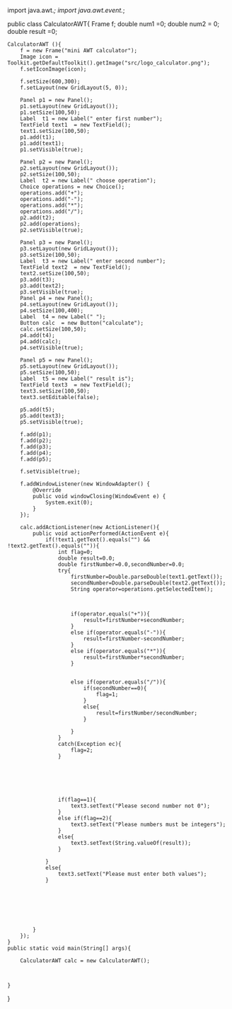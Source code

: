 

import java.awt.*;
import java.awt.event.*;


public class CalculatorAWT{
    Frame f;
    double num1 =0;
    double num2 = 0;
    double result =0;



    CalculatorAWT (){
        f = new Frame("mini AWT calculator");
        Image icon = Toolkit.getDefaultToolkit().getImage("src/logo_calculator.png");
        f.setIconImage(icon);

        f.setSize(600,300);
        f.setLayout(new GridLayout(5, 0));

        Panel p1 = new Panel();
        p1.setLayout(new GridLayout());
        p1.setSize(100,50);
        Label  t1 = new Label(" enter first number");
        TextField text1  = new TextField();
        text1.setSize(100,50);
        p1.add(t1);
        p1.add(text1);
        p1.setVisible(true);

        Panel p2 = new Panel();
        p2.setLayout(new GridLayout());
        p2.setSize(100,50);
        Label  t2 = new Label(" choose operation");
        Choice operations = new Choice();
        operations.add("+");
        operations.add("-");
        operations.add("*");
        operations.add("/");
        p2.add(t2);
        p2.add(operations);
        p2.setVisible(true);

        Panel p3 = new Panel();
        p3.setLayout(new GridLayout());
        p3.setSize(100,50);
        Label  t3 = new Label(" enter second number");
        TextField text2  = new TextField();
        text2.setSize(100,50);
        p3.add(t3);
        p3.add(text2);
        p3.setVisible(true);
        Panel p4 = new Panel();
        p4.setLayout(new GridLayout());
        p4.setSize(100,400);
        Label  t4 = new Label(" ");
        Button calc  = new Button("calculate");
        calc.setSize(100,50);
        p4.add(t4);
        p4.add(calc);
        p4.setVisible(true);

        Panel p5 = new Panel();
        p5.setLayout(new GridLayout());
        p5.setSize(100,50);
        Label  t5 = new Label(" result is");
        TextField text3  = new TextField();
        text3.setSize(100,50);
        text3.setEditable(false);

        p5.add(t5);
        p5.add(text3);
        p5.setVisible(true);

        f.add(p1);
        f.add(p2);
        f.add(p3);
        f.add(p4);
        f.add(p5);

        f.setVisible(true);

        f.addWindowListener(new WindowAdapter() {
            @Override
            public void windowClosing(WindowEvent e) {
                System.exit(0);
            }
        });

        calc.addActionListener(new ActionListener(){
            public void actionPerformed(ActionEvent e){
                if(!text1.getText().equals("") && !text2.getText().equals("")){
                    int flag=0;
                    double result=0.0;
                    double firstNumber=0.0,secondNumber=0.0;
                    try{
                        firstNumber=Double.parseDouble(text1.getText());
                        secondNumber=Double.parseDouble(text2.getText());
                        String operator=operations.getSelectedItem();



                        if(operator.equals("+")){
                            result=firstNumber+secondNumber;
                        }
                        else if(operator.equals("-")){
                            result=firstNumber-secondNumber;
                        }
                        else if(operator.equals("*")){
                            result=firstNumber*secondNumber;
                        }


                        else if(operator.equals("/")){
                            if(secondNumber==0){
                                flag=1;
                            }
                            else{
                                result=firstNumber/secondNumber;
                            }

                        }
                    }
                    catch(Exception ec){
                        flag=2;
                    }






                    if(flag==1){
                        text3.setText("Please second number not 0");
                    }
                    else if(flag==2){
                        text3.setText("Please numbers must be integers");
                    }
                    else{
                        text3.setText(String.valueOf(result));
                    }

                }
                else{
                    text3.setText("Please must enter both values");
                }







            }
        });
    }
    public static void main(String[] args){

        CalculatorAWT calc = new CalculatorAWT();



    }


}
